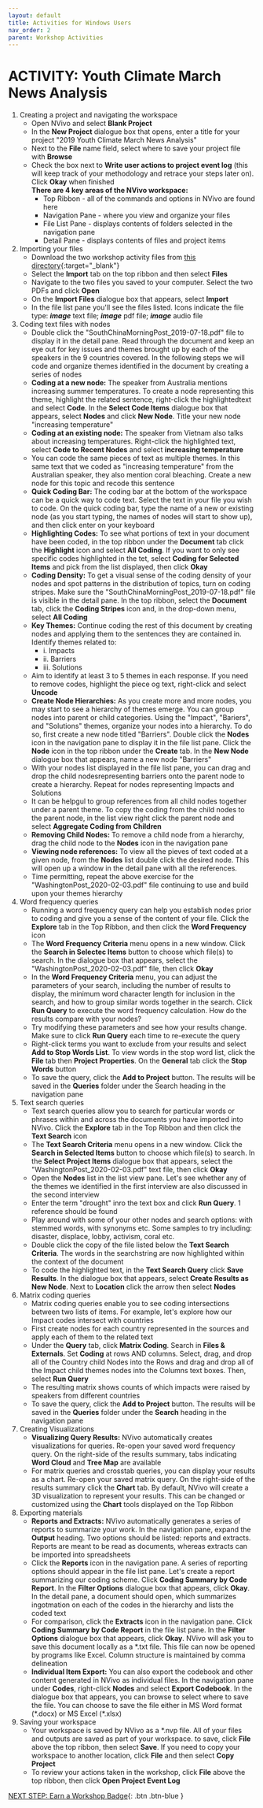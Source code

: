 ```yaml
---
layout: default
title: Activities for Windows Users
nav_order: 2
parent: Workshop Activities
---
```


# ACTIVITY: Youth Climate March News Analysis

1. Creating a project and navigating the workspace
    - Open NVivo and select **Blank Project**
    - In the **New Project** dialogue box that opens, enter a title for your project "2019 Youth Climate March News Analysis"
    - Next to the **File** name field, select where to save your project file with **Browse**
    - Check the box next to **Write user actions to project event log** (this will keep track of your methodology and retrace your steps later on). Click **Okay** when finished<br>
    **There are 4 key areas of the NVivo workspace:**
        - Top Ribbon - all of the commands and options in NVivo are found here
        - Navigation Pane - where you view and organize your files
        - File List Pane - displays contents of folders selected in the navigation pane
        - Detail Pane - displays contents of files and project items
2. Importing your files
    - Download the two workshop activity files from [this directory](https://bit.ly/DSC_NVIVO_Activity_1_Files){:target="_blank"}
    - Select the **Import** tab on the top ribbon and then select **Files**
    - Navigate to the two files you saved to your computer. Select the two PDFs and click **Open**
    - On the **Import Files** dialogue box that appears, select **Import**
    - In the file list pane you'll see the files listed. Icons indicate the file type: ***image*** text file; ***image*** pdf file; ***image*** audio file
3. Coding text files with nodes
    - Double click the "SouthChinaMorningPost_2019-07-18.pdf" file to display it in the detail pane. Read through the document and keep an eye out for key issues and themes brought up by each of the speakers in the 9 countries covered. In the following steps we will code and organize themes identified in the document by creating a series of nodes
    - **Coding at a new node:** The speaker from Australia mentions increasing summer temperatures. To create a node representing this theme, highlight the related sentence, right-click the highlightedtext and select **Code**. In the **Select Code Items** dialogue box that appears, select **Nodes** and click **New Node**. Title your new node "increasing temperature"
    - **Coding at an existing node:** The speaker from Vietnam also talks about increasing temperatures. Right-click the highlighted text, select **Code to Recent Nodes** and select **increasing temperature**
    - You can code the same pieces of text as multiple themes. In this same text that we coded as "increasing temperature" from the Australian speaker, they also mention coral bleaching. Create a new node for this topic and recode this sentence
    - **Quick Coding Bar:** The coding bar at the bottom of the workspace can be a quick way to code text. Select the text in your file you wish to code. On the quick coding bar, type the name of a new or existing node (as you start typing, the names of nodes will start to show up), and then click enter on your keyboard
    - **Highlighting Codes:** To see what portions of text in your document have been coded, in the top ribbon under the **Document** tab click the **Highlight** icon and select **All Coding**. If you want to only see specific codes highlighted in the tet, select **Coding for Selected Items** and pick from the list displayed, then click **Okay**
    - **Coding Density:** To get a visual sense of the coding density of your nodes and spot patterns in the distribution of topics, turn on coding stripes. Make sure the "SouthChinaMorningPost_2019-07-18.pdf" file is visible in the detail pane. In the top ribbon, select the **Document** tab, click the **Coding Stripes** icon and, in the drop-down menu, select **All Coding**
    - **Key Themes:** Continue coding the rest of this document by creating nodes and applying them to the sentences they are contained in. Identify themes related to:
        - i.   Impacts
        - ii.  Barriers
        - iii. Solutions
    - Aim to identify at least 3 to 5 themes in each response. If you need to remove codes, highlight the piece og text, right-click and select **Uncode**
    - **Create Node Hierarchies:** As you create more and more nodes, you may start to see a hierarchy of themes emerge. You can group nodes into parent or child categories. Using the "Impact", "Bariers", and "Solutions" themes, organize your nodes into a hierarchy. To do so, first create a new node titled "Barriers". Double click the **Nodes** icon in the navigation pane to display it in the file list pane. Click the **Node** icon in the top ribbon under the **Create** tab. In the **New Node** dialogue box that appears, name a new node "Barriers"
    - With your nodes list displayed in the file list pane, you can drag and drop the child nodesrepresenting barriers onto the parent node to create a hierarchy. Repeat for nodes representing Impacts and Solutions
    - It can be helpgul to group references from all child nodes together under a parent theme. To copy the coding from the child nodes to the parent node, in the list view right click the parent node and select **Aggregate Coding from Children**
    - **Removing Child Nodes:** To remove a child node from a hierarchy, drag the child node to the **Nodes** icon in the navigation pane
    - **Viewing node references:** To view all the pieves of text coded at a given node, from the **Nodes** list double click the desired node. This will open up a window in the detail pane with all the references.
    - Time permitting, repeat the above exercise for the "WashingtonPost_2020-02-03.pdf" file continuing to use and build upon your themes hierarchy
4. Word frequency queries
    - Running a word frequency query can help you establish nodes prior to coding and give you a sense of the content of your file. Click the **Explore** tab in the Top Ribbon, and then click the **Word Frequency** icon
    - The **Word Frequency Criteria** menu opens in a new window. Click the **Search in Selectec Items** button to choose which file(s) to search. In the dialogue box that appears, select the "WashingtonPost_2020-02-03.pdf" file, then click **Okay**
    - In the **Word Frequency Criteria** menu, you can adjust the parameters of your search, including the number of results to display, the minimum word character length for inclusion in the search, and how to group similar words together in the search. Click **Run Query** to execute the word frequency calculation. How do the results compare with your nodes?
    - Try modifying these parameters and see how your results change. Make sure to click **Run Query** each time to re-execute the query
    - Right-click terms you want to exclude from your results and select **Add to Stop Words List**. To view words in the stop word list, click the **File** tab then **Project Properties**. On the **General** tab click the **Stop Words** button
    - To save the query, click the **Add to Project** button. The results will be saved in the **Queries** folder under the Search heading in the navigation pane
5. Text search queries
    - Text search queries allow you to search for particular words or phrases within and across the documents you have imported into NVivo. Click the **Explore** tab in the Top Ribbon and then click the **Text Search** icon
    - The **Text Search Criteria** menu opens in a new window. Click the **Search in Selected Items** button to choose which file(s) to search. In the **Select Project Items** dialogue box that appears, select the "WashingtonPost_2020-02-03.pdf" text file, then click **Okay**
    - Open the **Nodes** list in the list view pane. Let's see whether any of the themes we identified in the first interview are also discussed in the second interview
    - Enter the term "drought" inro the text box and click **Run Query**. 1 reference should be found
    - Play around with some of your other nodes and search options: with stemmed words, with synonyms etc. Some samples to try including: disaster, displace, lobby, activism, coral etc.
    - Double click the copy of the file listed below the **Text Search Criteria**. The words in the searchstring are now highlighted within the context of the document
    - To code the highlighted text, in the **Text Search Query** click **Save Results**. In the dialogue box that appears, select **Create Results as New Node**. Next to **Location** click the arrow then select **Nodes**
6. Matrix coding queries
    - Matrix coding queries enable you to see coding intersections between two lists of items. For example, let's explore how our Impact codes intersect with countries
    - First create nodes for each country represented in the sources and apply each of them to the related text
    - Under the **Query** tab, click **Matrix Coding**. Search in **Files & Externals**. Set **Coding** at rows AND columns. Select, drag, and drop all of the Country child Nodes into the Rows and drag and drop all of the Impact child themes nodes into the Columns text boxes. Then, select **Run Query**
    - The resulting matrix shows counts of which impacts were raised by speakers from different countries
    - To save the query, click the **Add to Project** button. The results will be saved in the **Queries** folder under the **Search** heading in the navigation pane
7. Creating Visualizations
    - **Visualizing Query Results:** NVivo automatically creates visualizations for queries. Re-open your saved word frequency query. On the right-side of the results summary, tabs indicating **Word Cloud** and **Tree Map** are available
    - For matrix queries and crosstab queries, you can display your results as a chart. Re-open your saved matrix query. On the right-side of the results summary click the **Chart** tab. By default, NVivo will create a 3D visualization to represent your results. This can be changed or customized using the **Chart** tools displayed on the Top Ribbon
8. Exporting materials
    - **Reports and Extracts:** NVivo automatically generates a series of reports to summarize your work. In the navigation pane, expand the **Output** heading. Two options should be listed: reports and extracts. Reports are meant to be read as documents, whereas extracts can be imported into spreadsheets
    - Click the **Reports** icon in the navigation pane. A series of reporting options should appear in the file list pane. Let's create a report summarizing our coding scheme. Click **Coding Summary by Code Report**. In the **Filter Options** dialogue box that appears, click **Okay**. In the detail pane, a document should open, which summarizes ingotmation on each of the codes in the hierarchy and lists the coded text
    - For comparison, click the **Extracts** icon in the navigation pane. Click **Coding Summary by Code Report** in the file list pane. In the **Filter Options** dialogue box that appears, click **Okay**. NVivo will ask you to save this document locally as a \*.txt file. This file can now be opened by programs like Excel. Column structure is maintained by comma delineation
    - **Individual Item Export:** You can also export the codebook and other content generated in NVivo as individual files. In the navigation pane under **Codes**, right-click **Nodes** and select **Export Codebook**. In the dialogue box that appears, you can browse to select where to save the file. You can choose to save the file either in MS Word format (\*.docx) or MS Excel (\*.xlsx)
9. Saving your workspace
    - Your workspace is saved by NVivo as a \*.nvp file. All of your files and outputs are saved as part of your workspace. to save, click **File** above the top ribbon, then select **Save**. If you need to copy your workspace to another location, click **File** and then select **Copy Project**
    - To review your actions taken in the workshop, click **File** above the top ribbon, then click **Open Project Event Log**

[NEXT STEP: Earn a Workshop Badge](informal-credentials.html){: .btn .btn-blue }

